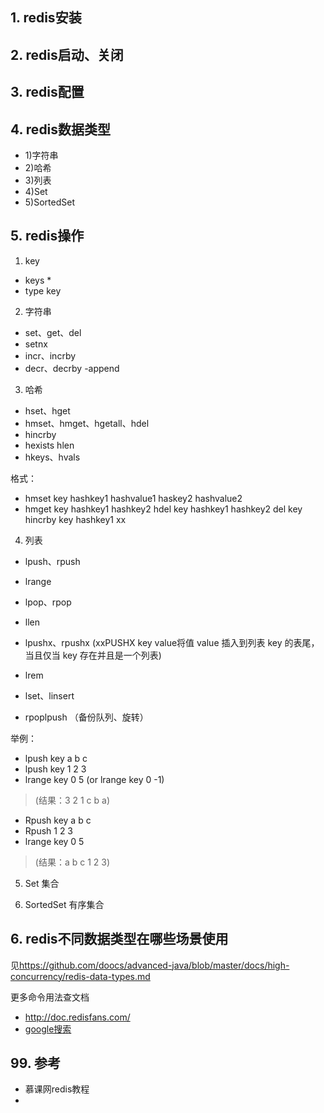 ## 1. redis安装

## 2. redis启动、关闭

## 3. redis配置

## 4. redis数据类型
- 1)字符串
- 2)哈希
- 3)列表
- 4)Set
- 5)SortedSet

## 5. redis操作
1) key
- keys *
- type key

2) 字符串
- set、get、del
- setnx
- incr、incrby
- decr、decrby
-append
3) 哈希
- hset、hget
- hmset、hmget、hgetall、hdel
- hincrby
- hexists
 hlen
- hkeys、hvals

格式：
- hmset key hashkey1 hashvalue1 haskey2 hashvalue2
- hmget key hashkey1 hashkey2
 hdel key hashkey1 hashkey2
 del key
 hincrby key hashkey1 xx

4) 列表
- lpush、rpush
- lrange
- lpop、rpop
- llen
- lpushx、rpushx
(xxPUSHX key value将值 value 插入到列表 key 的表尾，当且仅当 key 存在并且是一个列表)
- lrem
 
- lset、linsert
 - rpoplpush （备份队列、旋转）

举例：
- lpush key a b c
- lpush key 1 2 3
- lrange key 0 5 (or lrange key 0 -1)
> (结果：3 2 1 c b a)
- Rpush key a b c 
- Rpush 1 2 3
- lrange key 0 5
>(结果：a b c 1 2 3)

5) Set 集合

6) SortedSet 有序集合

## 6. redis不同数据类型在哪些场景使用
见<https://github.com/doocs/advanced-java/blob/master/docs/high-concurrency/redis-data-types.md>

 
更多命令用法查文档
- <http://doc.redisfans.com/>
- [google搜索](https://www.google.com.hk/search?lr=lang_zh-CN&newwindow=1&tbs=lr%3Alang_1zh-CN&source=hp&ei=V3ONXL2yN83p-QbkqZiICA&q=redis+%E6%96%87%E6%A1%A3&btnK=Google+Search&oq=redis+%E6%96%87%E6%A1%A3&gs_l=psy-ab.3...619.3487..3691...1.0..0.192.1171.14j1......0....1..gws-wiz.....6..35i39j0i67j0i131j0i10j0j0i20i263j0i203j0i22i30.-okZjDVkZBU)

## 99. 参考
- 慕课网redis教程
- 
